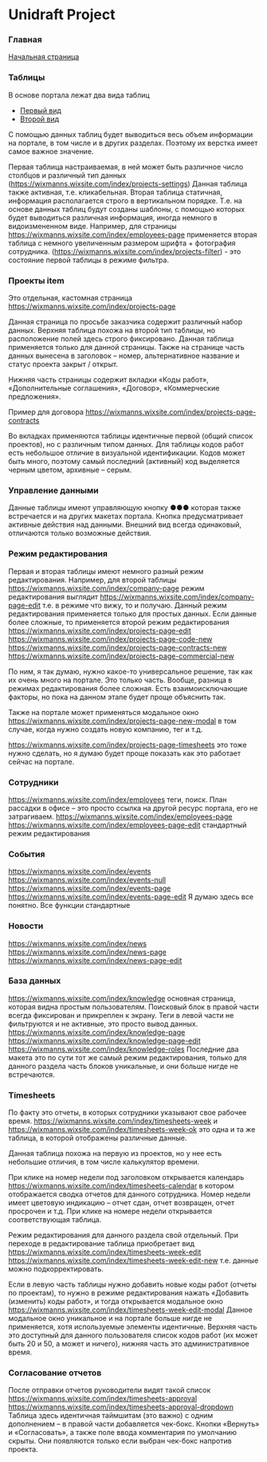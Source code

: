 # Unidraft Project



### Главная

[Начальная страница](http://www.dropwizard.io/1.0.2/docs/)

### Таблицы

В основе портала лежат два вида таблиц
* [Первый вид](https://wixmanns.wixsite.com/index/projects)
* [Второй вид](https://wixmanns.wixsite.com/index/company-page)

С помощью данных таблиц будет выводиться весь объем информации на портале, в том числе и в других разделах. Поэтому их верстка имеет самое важное значение.

Первая таблица настраиваемая, в ней может быть различное число столбцов и различный тип данных (https://wixmanns.wixsite.com/index/projects-settings) Данная таблица также активная, т.е. кликабельная. Вторая таблица статичная, информация располагается строго в вертикальном порядке.
Т.е. на основе данных таблиц будут созданы шаблоны, с помощью которых будет выводиться различная информация, иногда немного в видоизмененном виде. Например, для страницы https://wixmanns.wixsite.com/index/employees-page применяется вторая таблица с немного увеличенным размером шрифта + фотография сотрудника.
(https://wixmanns.wixsite.com/index/projects-filter) - это состояние первой таблицы в режиме фильтра. 


### Проекты item

Это отдельная, кастомная страница
https://wixmanns.wixsite.com/index/projects-page

Данная страница по просьбе заказчика содержит различный набор данных. Верхняя таблица похожа на второй тип таблицы, но расположение полей здесь строго фиксировано. Данная таблица применяется только для данной страницы. Также на странице часть данных вынесена в заголовок – номер, альтернативное название и статус проекта закрыт / открыт.

Нижняя часть страницы содержит вкладки «Коды работ», «Дополнительные соглашения», «Договор», «Коммерческие предложения».

Пример для договора https://wixmanns.wixsite.com/index/projects-page-contracts

Во вкладках применяются таблицы идентичные первой (общий список проектов), но с различным типом данных. Для таблицы кодов работ есть небольшое отличие в визуальной идентификации. Кодов может быть много, поэтому самый последний (активный) код выделяется черным цветом, архивные – серым.


### Управление данными

Данные таблицы имеют управляющую кнопку ●●● которая также встречается и на других макетах портала. Кнопка предусматривает активные действия над данными. Внешний вид всегда одинаковый, отличаются только возможные действия.

### Режим редактирования

Первая и вторая таблицы имеют немного разный режим редактирования. Например, для второй таблицы https://wixmanns.wixsite.com/index/company-page режим редактирования выглядит https://wixmanns.wixsite.com/index/company-page-edit т.е. в режиме что вижу, то и получаю. Данный режим редактирования применяется только для простых данных. Если данные более сложные, то применяется второй режим редактирования https://wixmanns.wixsite.com/index/projects-page-edit
https://wixmanns.wixsite.com/index/projects-page-code-new
https://wixmanns.wixsite.com/index/projects-page-contracts-new
https://wixmanns.wixsite.com/index/projects-page-commercial-new

По ним, я так думаю, нужно какое-то универсальное решение, так как их очень много на портале. Это только часть. Вообще, разница в режимах редактирования более сложная. Есть взаимоисключающие факторы, но пока на данном этапе будет проще объяснить так.

Также на портале может применяться модальное окно https://wixmanns.wixsite.com/index/projects-page-new-modal в том случае, когда нужно создать новую компанию, тег и т.д.

https://wixmanns.wixsite.com/index/projects-page-timesheets это тоже нужно сделать, но я думаю будет проще показать как это работает сейчас на портале.


### Сотрудники

https://wixmanns.wixsite.com/index/employees теги, поиск.
План рассадки в офисе – это просто ссылка на другой ресурс портала, его не затрагиваем.
https://wixmanns.wixsite.com/index/employees-page
https://wixmanns.wixsite.com/index/employees-page-edit стандартный режим редактирования

### События

https://wixmanns.wixsite.com/index/events
https://wixmanns.wixsite.com/index/events-null
https://wixmanns.wixsite.com/index/events-page
https://wixmanns.wixsite.com/index/events-page-edit
Я думаю здесь все понятно. Все функции стандартные


### Новости

https://wixmanns.wixsite.com/index/news
https://wixmanns.wixsite.com/index/news-page
https://wixmanns.wixsite.com/index/news-page-edit


### База данных

https://wixmanns.wixsite.com/index/knowledge основная страница, которая видна простым пользователям. Поисковый блок в правой части всегда фиксирован и прикреплен к экрану. Теги в левой части не фильтруются и не активные, это просто вывод данных.
https://wixmanns.wixsite.com/index/knowledge-page
https://wixmanns.wixsite.com/index/knowledge-page-edit
https://wixmanns.wixsite.com/index/knowledge-roles
Последние два макета это по сути тот же самый режим редактирования, только для данного раздела часть блоков уникальные, и они больше нигде не встречаются.


### Timesheets

По факту это отчеты, в которых сотрудники указывают свое рабочее время.
https://wixmanns.wixsite.com/index/timesheets-week и https://wixmanns.wixsite.com/index/timesheets-week-ok
это одна и та же таблица, в которой отображены различные данные.

Данная таблица похожа на первую из проектов, но у нее есть небольшие отличия, в том числе калькулятор времени.

При клике на номер недели под заголовком открывается календарь https://wixmanns.wixsite.com/index/timesheets-calendar в котором отображается сводка отчетов для данного сотрудника. Номер недели имеет цветовую индикацию – отчет сдан, отчет возвращен, отчет просрочен и т.д. При клике на номере недели открывается соответствующая таблица.

Режим редактирования для данного раздела свой отдельный. При переходе в редактирование таблица приобретает вид
https://wixmanns.wixsite.com/index/timesheets-week-edit
https://wixmanns.wixsite.com/index/timesheets-week-edit-new
т.е. данные можно подкорректировать.

Если в левую часть таблицы нужно добавить новые коды работ (отчеты по проектам), то нужно в режиме редактирования нажать «Добавить (изменить) коды работ», и тогда открывается модальное окно https://wixmanns.wixsite.com/index/timesheets-week-edit-modal
Данное модальное окно уникальное и на портале больше нигде не применяется, хотя используемые элементы идентичные. Верхняя часть это доступный для данного пользователя список кодов работ (их может быть 20 и 50, а может и ничего), нижняя часть это административное время.


### Согласование отчетов

После отправки отчетов руководители видят такой список https://wixmanns.wixsite.com/index/timesheets-approval
https://wixmanns.wixsite.com/index/timesheets-approval-dropdown
Таблица здесь идентичная таймшитам (это важно) с одним дополнением – в правой части добавляется чек-бокс. Кнопки «Вернуть» и «Согласовать», а также поле ввода комментария по умолчанию скрыты. Они появляются только если выбран чек-бокс напротив проекта.


